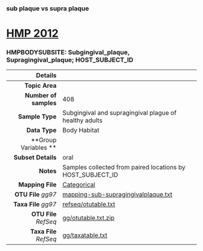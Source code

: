 ### sub plaque vs supra plaque
# [HMP 2012]( ../docs/hmp.html )
### HMPBODYSUBSITE: Subgingival_plaque, Supragingival_plaque; HOST_SUBJECT_ID

| Details                   |                                                           |
| ------------------------: |-----------------------------------------------------------|
| **Topic Area**                |                                                 |
| **Number of samples**         | 408                                         |
| **Sample Type**               | Subgingival and supragingival plague of healthy adults                                         |
| **Data Type**                 | Body Habitat                                           |
| **Group Variables **          |                                            |
| **Subset Details**            | oral                                  |
| **Notes**                     | Samples collected from paired locations by HOST_SUBJECT_ID                                         |
| **Mapping File**              | [Categorical]( ../datasets/hmp/Categorical)        |
| **OTU File** *gg97*           | [mapping-sub-supragingivalplaque.txt]( ../datasets/hmp/mapping-sub-supragingivalplaque.txt)          |
| **Taxa File** *gg97*          | [refseq/otutable.txt]( ../datasets/hmp/refseq/otutable.txt)        |
| **OTU File** *RefSeq*         | [gg/otutable.txt.zip]( ../datasets/hmp/gg/otutable.txt.zip)  |
| **Taxa File** *RefSeq*        | [gg/taxatable.txt]( ../datasets/hmp/gg/taxatable.txt)|